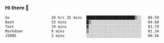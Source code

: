 ### Hi there 👋

<!--
**yeya24/yeya24** is a ✨ _special_ ✨ repository because its `README.md` (this file) appears on your GitHub profile.

Here are some ideas to get you started:

- 🔭 I’m currently working on ...
- 🌱 I’m currently learning ...
- 👯 I’m looking to collaborate on ...
- 🤔 I’m looking for help with ...
- 💬 Ask me about ...
- 📫 How to reach me: ...
- 😄 Pronouns: ...
- ⚡ Fun fact: ...
-->

<!--START_SECTION:waka-->

```txt
Go                   10 hrs 35 mins  ██████████████████████▒░░   89.59 %
Bash                 33 mins         █▒░░░░░░░░░░░░░░░░░░░░░░░   04.68 %
Text                 19 mins         ▓░░░░░░░░░░░░░░░░░░░░░░░░   02.79 %
Markdown             9 mins          ▒░░░░░░░░░░░░░░░░░░░░░░░░   01.34 %
JSON5                3 mins          ░░░░░░░░░░░░░░░░░░░░░░░░░   00.56 %
```

<!--END_SECTION:waka-->
